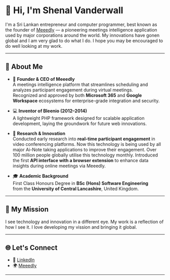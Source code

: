 # 👋 Hi, I'm Shenal Vanderwall

I'm a Sri Lankan entrepreneur and computer programmer, best known as the founder of [Meeedly](https://meeedly.com) — a pioneering meetings intelligence application used by major corporations around the world. My innovations have gonen global and I am very glad to do what I do. I hope you may be encouraged to do well looking at my work.

---

## 🚀 About Me

- 🧠 **Founder & CEO of Meeedly**  
  A meetings intelligence platform that streamlines scheduling and analyzes participant engagement during virtual meetings.  
  Recognized and approved by both **Microsoft 365** and **Google Workspace** ecosystems for enterprise-grade integration and security.

- 💻 **Inventor of Bleenio (2012–2014)**  
  A lightweight PHP framework designed for scalable application development, laying the groundwork for future web innovations.

- 🧪 **Research & Innovation**  
  Conducted early research into **real-time participant engagement** in video conferencing platforms. Now this technology is being used by all major Ai-Note taking applications to improve their engagement. Over 100 million people globally utilise this technology monthly.
  Introduced the first **API interface with a browser extension** to enhance data insights during online meetings via Meeedly.

- 🎓 **Academic Background**  
  First Class Honours Degree in **BSc (Hons) Software Engineering**  
  from the **University of Central Lancashire**, United Kingdom.

---

## 🧭 My Mission

I see technology and innovation in a different eye. My work is a reflection of how I see it. I love developing my vission and bringing it global.

---

## 🌐 Let's Connect

- 🔗 [LinkedIn](https://linkedin.com/in/shenalvanderwall)
- 🌍 [Meeedly](https://meeedly.com)

---
